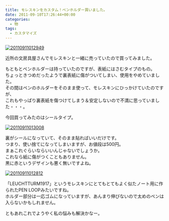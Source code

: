 ```yaml
---
title: モレスキンをカスタム！ペンホルダー買いました。
date: 2011-09-10T17:26:44+00:00
categories:
  - 物
tags:
  - カスタマイズ
---
```

<a href="http://www.flickr.com/photos/41082249@N07/6133561826/" title="20110911012949" rel="lightbox" class="lightview"><img src="http://farm7.static.flickr.com/6195/6133561826_fb89efed62.jpg" alt="20110911012949" class="alignnone" /></a>

近所の文房具屋さんでモレスキンと一緒に売っていたので買ってみました。

<!--more-->

もともとペンホルダーは持っていたのですが、表紙にはさむタイプのもの。  
ちょっときつめだったようで裏表紙に傷がついてしまい、使用をやめていました。  
その間はペンのホルダーをそのまま使って、モレスキンにひっかけていたのですが、  
これもやっぱり裏表紙を傷つけてしまう＆安定しないので不満に思っていました・・・。

今回買ってみたのはシールタイプ。

<a href="http://www.flickr.com/photos/41082249@N07/6133562558/" title="20110911013008" rel="lightbox" class="lightview"><img src="http://farm7.static.flickr.com/6081/6133562558_fc0bc1e9da.jpg" alt="20110911013008" class="alignnone" /></a>

裏がシールになっていて、そのまま貼ればいいだけです。  
つまり、使い捨てになってしまいますが、お値段は500円。  
まぁこれぐらいならいいんじゃないでしょうか。  
これなら紙に傷がつくこともありません。  
黒に赤というデザインも悪く無いですよね。

<a href="http://www.flickr.com/photos/41082249@N07/6133560968/" title="20110911012812" rel="lightbox" class="lightview"><img src="http://farm7.static.flickr.com/6078/6133560968_fd300986b6.jpg" alt="20110911012812" class="alignnone" /></a>

「LEUCHTTURM1917」というモレスキンにとてもとてもよく似たノート用に作られたPEN LOOPみたいですね。  
ホルダー部分は一応ゴムになっていますが、あんまり伸びないので太めのペンは入らないかもしれません。

ともあれこれでようやく私の悩みも解決かなー。

